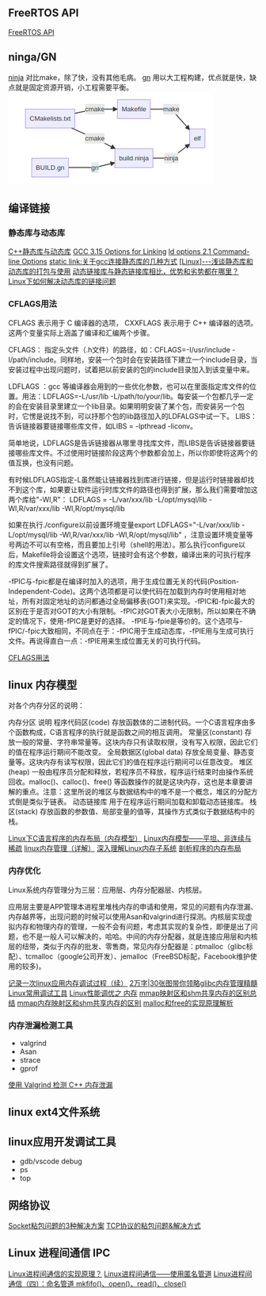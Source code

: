 ## FreeRTOS API

[FreeRTOS API](https://www.freertos.org/FreeRTOS-timers-xTimerCreate.html)

## ninga/GN

[ninja](https://ninja-build.org/)
对比make，除了快，没有其他毛病。
[gn](https://gn.googlesource.com/gn/)
用以大工程构建，优点就是快，缺点就是固定资源开销，小工程需要平衡。
![](build.png)

## 编译链接

### 静态库与动态库

[C++静态库与动态库](https://www.runoob.com/w3cnote/cpp-static-library-and-dynamic-library.html)
[GCC 3.15 Options for Linking](https://gcc.gnu.org/onlinedocs/gcc/Link-Options.html#Link-Options)
[ld options 2.1 Command-line Options](https://sourceware.org/binutils/docs/ld/Options.html)
[static link:关于gcc连接静态库的几种方式](https://cloud.tencent.com/developer/article/1433457)
[[Linux]---浅谈静态库和动态库的打包与使用](https://blog.csdn.net/weixin_44747239/article/details/106384103)
[动态链接库与静态链接库相比，优势和劣势都在哪里？](https://www.zhihu.com/question/24306336)
[Linux下如何解决动态库的链接问题](https://blog.51cto.com/muhuizz/1927864)

### CFLAGS用法

CFLAGS 表示用于 C 编译器的选项，
CXXFLAGS 表示用于 C++ 编译器的选项。
这两个变量实际上涵盖了编译和汇编两个步骤。

CFLAGS： 指定头文件（.h文件）的路径，如：CFLAGS=-I/usr/include -I/path/include。同样地，安装一个包时会在安装路径下建立一个include目录，当安装过程中出现问题时，试着把以前安装的包的include目录加入到该变量中来。

LDFLAGS ：gcc 等编译器会用到的一些优化参数，也可以在里面指定库文件的位置。用法：LDFLAGS=-L/usr/lib -L/path/to/your/lib。每安装一个包都几乎一定的会在安装目录里建立一个lib目录。如果明明安装了某个包，而安装另一个包时，它愣是说找不到，可以抒那个包的lib路径加入的LDFALGS中试一下。
LIBS：告诉链接器要链接哪些库文件，如LIBS = -lpthread -liconv。

简单地说，LDFLAGS是告诉链接器从哪里寻找库文件，而LIBS是告诉链接器要链接哪些库文件。不过使用时链接阶段这两个参数都会加上，所以你即使将这两个的值互换，也没有问题。

有时候LDFLAGS指定-L虽然能让链接器找到库进行链接，但是运行时链接器却找不到这个库，如果要让软件运行时库文件的路径也得到扩展，那么我们需要增加这两个库给"-Wl,R"：
LDFLAGS = -L/var/xxx/lib -L/opt/mysql/lib -Wl,R/var/xxx/lib -Wl,R/opt/mysql/lib

如果在执行./configure以前设置环境变量export LDFLAGS="-L/var/xxx/lib -L/opt/mysql/lib -Wl,R/var/xxx/lib -Wl,R/opt/mysql/lib" ，注意设置环境变量等号两边不可以有空格，而且要加上引号（shell的用法）。那么执行configure以后，Makefile将会设置这个选项，链接时会有这个参数，编译出来的可执行程序的库文件搜索路径就得到扩展了。

-fPIC与-fpic都是在编译时加入的选项，用于生成位置无关的代码(Position-Independent-Code)。这两个选项都是可以使代码在加载到内存时使用相对地址，所有对固定地址的访问都通过全局偏移表(GOT)来实现。-fPIC和-fpic最大的区别在于是否对GOT的大小有限制。-fPIC对GOT表大小无限制，所以如果在不确定的情况下，使用-fPIC是更好的选择。
-fPIE与-fpie是等价的。这个选项与-fPIC/-fpic大致相同，不同点在于：-fPIC用于生成动态库，-fPIE用与生成可执行文件。再说得直白一点：-fPIE用来生成位置无关的可执行代码。

[CFLAGS用法](https://blog.csdn.net/qq_40309341/article/details/113541112)

## linux 内存模型

对各个内存分区的说明：

内存分区	说明
程序代码区(code)	存放函数体的二进制代码。一个C语言程序由多个函数构成，C语言程序的执行就是函数之间的相互调用。
常量区(constant)	存放一般的常量、字符串常量等。这块内存只有读取权限，没有写入权限，因此它们的值在程序运行期间不能改变。
全局数据区(global data)	存放全局变量、静态变量等。这块内存有读写权限，因此它们的值在程序运行期间可以任意改变。
堆区(heap)	一般由程序员分配和释放，若程序员不释放，程序运行结束时由操作系统回收。malloc()、calloc()、free() 等函数操作的就是这块内存，这也是本章要讲解的重点。注意：这里所说的堆区与数据结构中的堆不是一个概念，堆区的分配方式倒是类似于链表。
动态链接库	用于在程序运行期间加载和卸载动态链接库。
栈区(stack)	存放函数的参数值、局部变量的值等，其操作方式类似于数据结构中的栈。

[Linux下C语言程序的内存布局（内存模型）](https://www.cnblogs.com/zjuhaohaoxuexi/p/16210498.html)
[Linux内存模型——平坦、非连续与稀疏](https://cloud.tencent.com/developer/article/1518174)
[linux内存管理（详解）](https://zhuanlan.zhihu.com/p/149581303)
[深入理解Linux内存子系统](https://blog.csdn.net/lianhunqianr1/article/details/121299299)
[剖析程序的内存布局](https://zhuanlan.zhihu.com/p/98560503)

### 内存优化

Linux系统内存管理分为三层：应用层、内存分配器层、内核层。

应用层主要是APP管理本进程里堆栈内存的申请和使用，常见的问题有内存泄漏、内存越界等，出现问题的时候可以使用Asan和valgrind进行探测。内核层实现虚拟内存和物理内存的管理，一般不会有问题，考虑其实现的复杂性，即便是出了问题，也不是一般人可以解决的，哈哈。中间的内存分配器，就是连接应用层和内核层的纽带，类似于内存的批发、零售商，常见内存分配器是：ptmalloc（glibc标配）、tcmalloc（google公司开发）、jemalloc（FreeBSD标配，Facebook维护使用的较多)。

[记录一次linux应用内存调试过程（续）](https://blog.csdn.net/lhl_blog/article/details/129425054)
[2万字|30张图带你领略glibc内存管理精髓](https://mp.weixin.qq.com/s?__biz=Mzk0MzI4OTI1Ng==&mid=2247485953&idx=1&sn=f8cd484607ab07f15247ecde773d2e1c&chksm=c3376cc6f440e5d047f7e648c951fd583df82ab4e3dab5767baeddef9fe7c1270f05b039d8c4&cur_album_id=2070029091994386438&scene=189#wechat_redirect)
[Linux常用调试工具](https://blog.csdn.net/m0_68431045/article/details/128347009)
[Linux性能调优之 内存](https://lework.github.io/2019/10/22/mem/#top)
[mmap映射区和shm共享内存的区别总结](https://blog.csdn.net/hj605635529/article/details/73163513)
[mmap内存映射区和shm共享内存的区别](https://blog.csdn.net/woaiclh13/article/details/106409361)
[malloc和free的实现原理解析](https://jacktang816.github.io/post/mallocandfree/)

### 内存泄漏检测工具

- valgrind
- Asan
- strace
- gprof

[使用 Valgrind 检测 C++ 内存泄漏](http://senlinzhan.github.io/2017/12/31/valgrind/)


## linux ext4文件系统

## linux应用开发调试工具

- gdb/vscode debug
- ps
- top

## 网络协议

[Socket粘包问题的3种解决方案](https://developer.huawei.com/consumer/cn/forum/topic/0202454835022540808)
[TCP协议的粘包问题&解决方式](https://juejin.cn/post/7035811839959105549)

## Linux 进程间通信 IPC

[Linux进程间通信的实现原理？](https://zhuanlan.zhihu.com/p/69553562)
[Linux进程间通信——使用匿名管道](https://blog.csdn.net/ljianhui/article/details/10168031?spm=a2c6h.12873639.article-detail.4.5d01169emyuH1e)
[Linux进程间通信（四）：命名管道 mkfifo()、open()、read()、close() ](https://www.cnblogs.com/52php/p/5840229.html)
